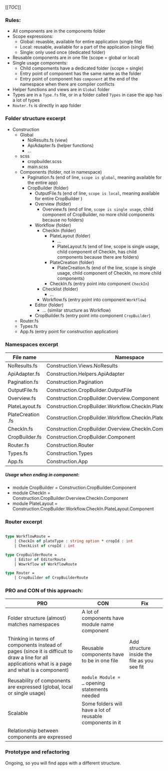 [[_TOC_]]

### Rules:
- All components are in the components folder
- Scope expressions:
	- Global: reuasble, available for entire application (single file)
	- Local: reusable, available for a part of the application (single file)
	- Single: only used once (dedicated folder)
- Reusable components are in one file (scope = global or local)
- Single usage components:
	- Child compoments have a dedicated folder (scope = single)
	- Entry point of component has the same name as the folder
	- Entry point of component has `component` at the end of the namespace when there are compiler conflicts
- Helper functions and views are in `Global` folder
- Types are in a `Type.fs` file, or in a folder called `Types` in case the app has a lot of types
- `Router.fs` is directly in app folder

### Folder structure excerpt

- Construction
    - Global
		- NoResults.fs (view)
		- ApiAdapter.fs (helper functions)
		- ...
    - scss
		- cropbuilder.scss
		- main.scss
    - Components (folder, not in namespace)
		- Pagination.fs (end of line, `scope is global`, meaning available for the entire app)
		- CropBuilder (folder)
			- OutputFile.fs (end of line, `scope is local`, meaning available for entire CropBuilder )
			- Overview (folder)
				- Overview.fs (end of line, `scope is single usage`, child component of CropBuilder, no more child components because no folders)
			- Workflow (folder)
				- CheckIn (folder)
					- PlateLayout (folder)
						- …
						- PlateLayout.fs (end of line, scope is single usage, child component of CheckIn, has child components because there are folders)
					- PlateCreation (folder)
						- PlateCreation.fs (end of the line, scope is single usage, child component of CheckIn, no more child components)
					- CheckIn.fs (entry point into component `CheckIn`)
				- Checklist (folder)
					- …
				- Workflow.fs (entry point into component `Workflow`)
			- Editor (folder)
				- … (similar structure as Workflow)
			- CropBuilder.fs (entry point into component `CropBuilder`)
	- Router.fs
	- Types.fs
    - App.fs (entry point for construction application)

### Namespaces excerpt

File name     | Namespace
---		      | ---
NoResults.fs | Construction.Views.NoResults
ApiAdapter.fs | Construction.Helpers.ApiAdapter
Pagination.fs | Construction.Pagination
OutputFile.fs | Construction.CropBuilder.OutputFile
Overview.fs   | Construction.CropBuilder.Overview.Component
PlateLayout.fs | Construction.CropBuilder.Workflow.CheckIn.PlateLayout.Component
PlateCreation .fs | Construction.CropBuilder.Workflow.CheckIn.PlateCreation.Component
CheckIn.fs | Construction.CropBuilder.Overview.CheckIn.Component
CropBuilder.fs | Construction.CropBuilder.Component
Router.fs | Construction.Router
Types.fs | Construction.Types
App.fs | Construction.App

##### Usage when ending in component:
- module CropBuilder = Construction.CropBuilder.Component
- module CheckIn = Construction.CropBuilder.Overview.CheckIn.Component
- module PlateLayout = Construction.CropBuilder.Workflow.CheckIn.PlateLayout.Component

### Router excerpt

``` fsharp

type WorkflowRoute =
	| CheckIn of plateType : string option * cropId : int
	| CheckList of cropId : int

type CropBuilderRoute =
	| Editor of EditorRoute
	| Wowrkflow of WorkflowRoute

type Router =
	| CropBuilder of CropBuilderRoute

```


### PRO and CON of this approach:

PRO | CON | Fix
--- | --- | ---
Folder structure (almost) matches namespaces | A lot of components have module name component |
Thinking in terms of components instead of pages (since it is difficult to draw a line for all applications what is a page and what is a component) | Reusable components have to be in one file | Add structure inside the file as you see fit
Reusability of components are expressed (global, local or single usage) | `module Module = …` opening statements needed |
Scalable | Some folders will have a lot of reusable components in it |
Relationship between components are expressed | |

### Prototype and refactoring

Ongoing, so you will find apps with a different structure.